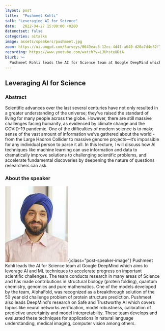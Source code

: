 ```yaml
---
layout: post
title:  "Pushmeet Kohli"
talk: "Leveraging AI for Science"
date:   2022-04-27 15:00:00 +0200
datenotset: false
categories: aitalks
image: assets/speakers/pushmeet.jpg
zoom: https://ui.ungpd.com/Surveys/0649eac3-12ec-4d41-a640-d20a7d4e82f7
recording: https://www.youtube.com/watch?v=LJUhsteUDiA
blurb: >-
  Pushmeet Kohli leads the AI for Science team at Google DeepMind which aims to leverage AI and ML techniques to accelerate progress on important scientific challenges. The team conducts research in many areas of Science and has made contributions in structural biology (protein folding), quantum chemistry, genomics and pure mathematics.
---
```


## Leveraging AI for Science

### Abstract
Scientific advances over the last several centuries have not only resulted in a greater understanding of the universe; they’ve raised the standard of living for many people across the globe. However, there are still massive challenges facing humanity, as evidenced by climate change and the COVID-19 pandemic.  One of the difficulties of modern science is to make sense of the vast amount of information we’ve gathered about the world - from the Large Hadron Collider to massive genome projects—it’s impossible for any individual person to parse it all.  In this lecture, I will discuss how AI techniques like machine learning can use information and data to dramatically improve solutions to challenging scientific problems, and accelerate fundamental discoveries by deepening the nature of questions researchers can ask.

### About the speaker
![Pushmeet Kohli](/assets/speakers/pushmeet.jpg){:class="post-speaker-image"} Pushmeet Kohli leads the AI for Science team at Google DeepMind which aims to leverage AI and ML techniques to accelerate progress on important scientific challenges. The team conducts research in many areas of Science and has made contributions in structural biology (protein folding), quantum chemistry, genomics and pure mathematics. One of the models developed by the team, AlphaFold, was recognized as a breakthrough solution of the 50 year old challenge problem of protein structure prediction. Pushmeet also leads DeepMind's research on Safe and Trustworthy AI which covers topics like neural networks verification, model robustness, calibration of predictive uncertainty and model interpretability.  These team develops and evaluated these techniques for applications in natural language understanding, medical imaging, computer vision among others.
